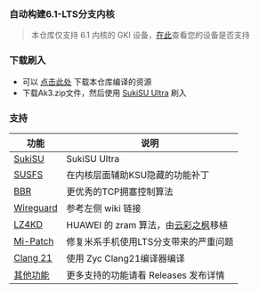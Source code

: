 ### 自动构建6.1-LTS分支内核

> 本仓库仅支持 6.1 内核的 GKI 设备，[在此](https://source.android.com/docs/core/architecture/kernel/gki-release-builds?hl=zh-cn)查看您的设备是否支持

### 下载刷入
- 可以 [点击此处](https://github.com/OgayCn/GKI-Kernel-Action/releases) 下载本仓库编译的资源
- 下载Ak3.zip文件，然后使用 [SukiSU Ultra](https://github.com/ShirkNeko/SukiSU-Ultra) 刷入

### 支持
| 功能 | 说明 |
| --- | --- |
| [SukiSU](https://github.com/ShirkNeko/SukiSU-Ultra) | SukiSU Ultra |
| [SUSFS](https://gitlab.com/simonpunk/susfs4ksu) | 在内核层面辅助KSU隐藏的功能补丁 |
| [BBR](https://blog.thinkin.top/archives/ke-pu-bbrdao-di-shi-shi-me) | 更优秀的TCP拥塞控制算法 |
| [Wireguard](https://zh.wikipedia.org/wiki/WireGuard) | 参考左侧 wiki 链接 |
| [LZ4KD](https://github.com/ShirkNeko/SukiSU_patch/tree/main/other) | HUAWEI 的 zram 算法，由[云彩之枫](https://github.com/yspbwx2010)移植 |
| [Mi-Patch](https://github.com/OgayCn/GKI-Kernel-Action) | 修复米系手机使用LTS分支带来的严重问题 |
| [Clang 21](https://github.com/ZyCromerZ/Clang) | 使用 Zyc Clang21编译器编译 |
| [其他功能](https://github.com/OgayCn/Kernel-Action/releases) | 更多支持的功能请看 Releases 发布详情 |